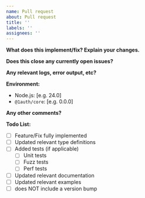 ```yaml
---
name: Pull request
about: Pull request
title: ''
labels: ''
assignees: ''
---
```


<!-- First and foremost, thank you for taking the time to make this project better. You contribution helps everyone. -->

**What does this implement/fix? Explain your changes.**

**Does this close any currently open issues?**

**Any relevant logs, error output, etc?**

**Environment:**

- Node.js: [e.g. 24.0]
- `@1auth/core`: [e.g. 0.0.0]

**Any other comments?**

**Todo List:**

- [ ] Feature/Fix fully implemented
- [ ] Updated relevant type definitions
- [ ] Added tests (if applicable)
  - [ ] Unit tests
  - [ ] Fuzz tests
  - [ ] Perf tests
- [ ] Updated relevant documentation
- [ ] Updated relevant examples
- [ ] does NOT include a version bump
